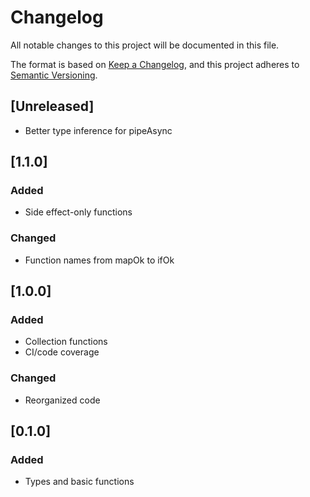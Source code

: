 # Changelog

All notable changes to this project will be documented in this file.

The format is based on [Keep a Changelog](https://keepachangelog.com/en/1.0.0/),
and this project adheres to [Semantic Versioning](https://semver.org/spec/v2.0.0.html).

## [Unreleased]

- Better type inference for pipeAsync

## [1.1.0]

### Added

- Side effect-only functions

### Changed

- Function names from mapOk to ifOk

## [1.0.0]

### Added

- Collection functions
- CI/code coverage

### Changed

- Reorganized code

## [0.1.0]

### Added

- Types and basic functions
